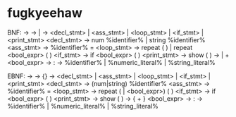 # fugkyeehaw

BNF:
<program> -> <stmts>
<stmts> -> <stmt> | <stmt> <stmts>
<stmt> -> <decl_stmt> | <ass_stmt> | <loop_stmt> | <if_stmt> | 
<print_stmt>
<decl_stmt> -> num %identifier% | string %identifier%
<ass_stmt> -> %identifier% = <expr>
<loop_stmt> -> repeat <expr> ( <stmts> ) | repeat <bool_expr> ( <stmts> )
<if_stmt> -> if <bool_expr> ( <stmts> )
<print_stmt> -> show ( <expr> )
<expr> -> <val> | <val> + <expr>
<bool_expr> -> <expr> : <expr>
<val> -> %identifier% | %numeric_literal% | %string_literal%


EBNF:
<program> -> <stmts>
<stmts> -> <stmt> {<stmt>}
<stmt> -> <decl_stmt> | <ass_stmt> | <loop_stmt> | <if_stmt> | 
<print_stmt>
<decl_stmt> -> (num|string) %identifier%
<ass_stmt> -> %identifier% = <expr>
<loop_stmt> -> repeat (<expr> | <bool_expr>) \( <stmts> \)
<if_stmt> -> if <bool_expr> \( <stmts> \)
<print_stmt> -> show \( <expr> \)
<expr> -> <val> { + <val>}
<bool_expr> -> <expr> : <expr>
<val> -> %identifier% | %numeric_literal% | %string_literal%

